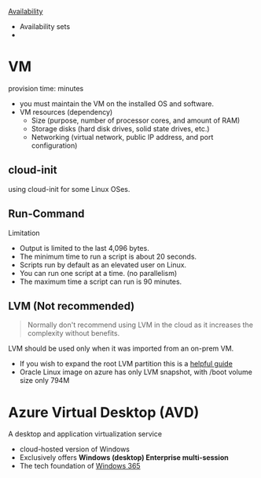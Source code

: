 [Availability](./hadr/ha.md)

- Availability sets
-

# VM

provision time: minutes

- you must maintain the VM on the installed OS and software.
- VM resources (dependency)
    - Size (purpose, number of processor cores, and amount of RAM)
    - Storage disks (hard disk drives, solid state drives, etc.)
    - Networking (virtual network, public IP address, and port configuration)

## cloud-init

using cloud-init for some Linux OSes.

## Run-Command

Limitation

- Output is limited to the last 4,096 bytes.
- The minimum time to run a script is about 20 seconds.
- Scripts run by default as an elevated user on Linux.
- You can run one script at a time. (no parallelism)
- The maximum time a script can run is 90 minutes.

## LVM (Not recommended)

> Normally don't recommend using LVM in the cloud as it increases the complexity without benefits.

LVM should be used only when it was imported from an on-prem VM.

- If you wish to expand the root LVM partition this is
  a [helpful guide](https://www.digitalocean.com/community/tutorials/how-to-use-lvm-to-manage-storage-devices-on-ubuntu-16-04)
- Oracle Linux image on azure has only LVM snapshot, with /boot volume size only 794M

# Azure Virtual Desktop (AVD)

A desktop and application virtualization service

- cloud-hosted version of Windows
- Exclusively offers **Windows (desktop) Enterprise multi-session**
- The tech foundation
  of [Windows 365](https://github.com/davidkhala/windows-utils/wiki/Windows-on-public-cloud#windows-365)
